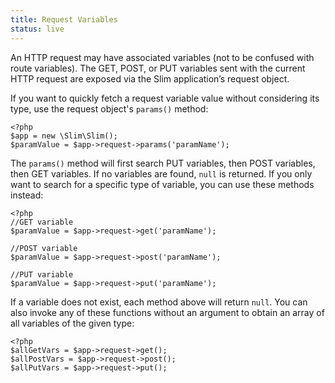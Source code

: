 ```yaml
---
title: Request Variables
status: live
---
```


An HTTP request may have associated variables (not to be confused with route variables). The GET, POST, or PUT
variables sent with the current HTTP request are exposed via the Slim application’s request object.

If you want to quickly fetch a request variable value without considering its type, use the request object's `params()`
method:

    <?php
    $app = new \Slim\Slim();
    $paramValue = $app->request->params('paramName');

The `params()` method will first search PUT variables, then POST variables, then GET variables. If no variables
are found, `null` is returned. If you only want to search for a specific type of variable, you can use these
methods instead:

    <?php
    //GET variable
    $paramValue = $app->request->get('paramName');

    //POST variable
    $paramValue = $app->request->post('paramName');

    //PUT variable
    $paramValue = $app->request->put('paramName');

If a variable does not exist, each method above will return `null`. You can also invoke any of these functions without
an argument to obtain an array of all variables of the given type:

    <?php
    $allGetVars = $app->request->get();
    $allPostVars = $app->request->post();
    $allPutVars = $app->request->put();
